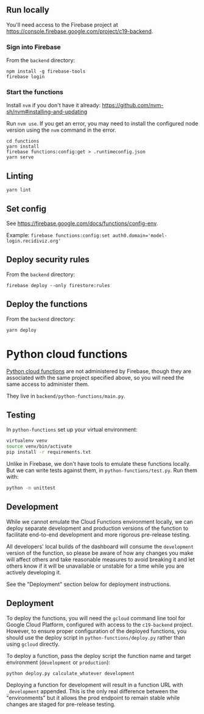 ## Run locally

You'll need access to the Firebase project at https://console.firebase.google.com/project/c19-backend.

### Sign into Firebase

From the `backend` directory:

```
npm install -g firebase-tools
firebase login
```

### Start the functions

Install `nvm` if you don't have it already: https://github.com/nvm-sh/nvm#installing-and-updating

Run `nvm use`. If you get an error, you may need to install the configured node version using the `nvm` command in the
error.

```
cd functions
yarn install
firebase functions:config:get > .runtimeconfig.json
yarn serve
```

## Linting

```
yarn lint
```

## Set config

See https://firebase.google.com/docs/functions/config-env.

Example: `firebase functions:config:set auth0.domain='model-login.recidiviz.org'`

## Deploy security rules

From the `backend` directory:

```
firebase deploy --only firestore:rules
```

## Deploy the functions

From the `backend` directory:

```
yarn deploy
```

# Python cloud functions

[Python cloud functions](https://cloud.google.com/functions/docs/quickstart-python) are not
administered by Firebase, though they are associated
with the same project specified above, so you will need the same access to administer them.

They live in `backend/python-functions/main.py`.

## Testing

In `python-functions` set up your virtual environment:

```sh
virtualenv venv
source venv/bin/activate
pip install -r requirements.txt
```

Unlike in Firebase, we don't have tools to emulate these functions locally.
But we can write tests against them, in `python-functions/test.py`. Run them with:

```sh
python -m unittest
```

## Development

While we cannot emulate the Cloud Functions environment locally, we can deploy separate
development and production versions of the function to facilitate end-to-end development
and more rigorous pre-release testing.

All developers' local builds of the dashboard will consume the `development` version of
the function, so please be aware of how any changes you make will affect others and take
reasonable measures to avoid breaking it and let others know if it will be unavailable
or unstable for a time while you are actively developing it.

See the "Deployment" section below for deployment instructions.

## Deployment

To deploy the functions, you will need the `gcloud` command line tool for Google Cloud Platform,
configured with access to the `c19-backend` project. However, to ensure proper configuration
of the deployed functions, you should use the deploy script in `python-functions/deploy.py`
rather than using `gcloud` directly.

To deploy a function, pass the deploy script the function name and target environment (`development`
or `production`):

```sh
python deploy.py calculate_whatever development
```

Deploying a function for development will result in a function URL with `_development` appended.
This is the only real difference between the "environments" but it allows the prod
endpoint to remain stable while changes are staged for pre-release testing.
